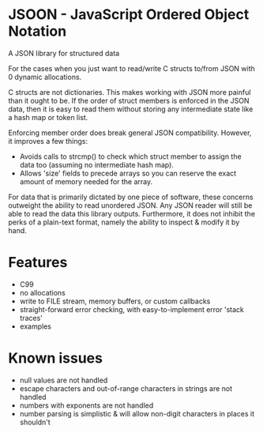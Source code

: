 # JSOON - JavaScript Ordered Object Notation
A JSON library for structured data

For the cases when you just want to read/write C structs to/from JSON with 0 dynamic allocations.

C structs are not dictionaries.  This makes working with JSON more painful than it ought to be.  If the order of struct members is enforced in the JSON data, then it is easy to read them without storing any intermediate state like a hash map or token list.

Enforcing member order does break general JSON compatibility. However, it improves a few things:

- Avoids calls to strcmp() to check which struct member to assign the data too (assuming no intermediate hash map).
- Allows 'size' fields to precede arrays so you can reserve the exact amount of memory needed for the array.

For data that is primarily dictated by one piece of software, these concerns outweight the ability to read unordered JSON.  Any JSON reader will still be able to read the data this library outputs.  Furthermore, it does not inhibit the perks of a plain-text format, namely the ability to inspect & modify it by hand.

# Features

- C99
- no allocations
- write to FILE stream, memory buffers, or custom callbacks
- straight-forward error checking, with easy-to-implement error 'stack traces'
- examples

# Known issues

- null values are not handled
- escape characters and out-of-range characters in strings are not handled
- numbers with exponents are not handled
- number parsing is simplistic & will allow non-digit characters in places it shouldn't
